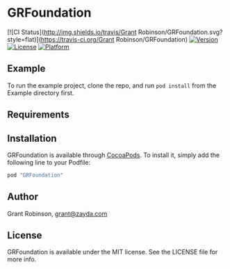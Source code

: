 # GRFoundation

[![CI Status](http://img.shields.io/travis/Grant Robinson/GRFoundation.svg?style=flat)](https://travis-ci.org/Grant Robinson/GRFoundation)
[![Version](https://img.shields.io/cocoapods/v/GRFoundation.svg?style=flat)](http://cocoapods.org/pods/GRFoundation)
[![License](https://img.shields.io/cocoapods/l/GRFoundation.svg?style=flat)](http://cocoapods.org/pods/GRFoundation)
[![Platform](https://img.shields.io/cocoapods/p/GRFoundation.svg?style=flat)](http://cocoapods.org/pods/GRFoundation)

## Example

To run the example project, clone the repo, and run `pod install` from the Example directory first.

## Requirements

## Installation

GRFoundation is available through [CocoaPods](http://cocoapods.org). To install
it, simply add the following line to your Podfile:

```ruby
pod "GRFoundation"
```

## Author

Grant Robinson, grant@zayda.com

## License

GRFoundation is available under the MIT license. See the LICENSE file for more info.
